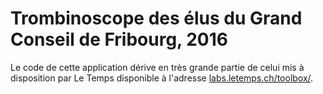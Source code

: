 Trombinoscope des élus du Grand Conseil de Fribourg, 2016
===

Le code de cette application dérive en très grande partie de celui mis à disposition par Le Temps disponible à l'adresse [labs.letemps.ch/toolbox/](https://labs.letemps.ch/toolbox/).